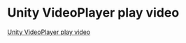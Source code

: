 # Unity VideoPlayer play video
[Unity VideoPlayer play video](https://aiwithcloud.com/2022/09/15/unity_videoplayer_play_video/)